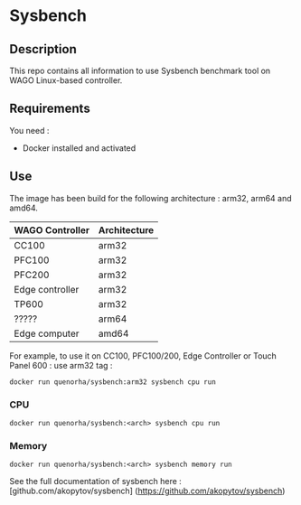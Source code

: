 # Sysbench

## Description

This repo contains all information to use Sysbench benchmark tool on WAGO Linux-based controller.

## Requirements

You need : 
- Docker installed and activated

## Use

The image has been build for the following architecture : arm32, arm64 and amd64.

| WAGO Controller    | Architecture |
| -------- | ------- |
| CC100  | arm32    |
| PFC100 | arm32     |
| PFC200 | arm32    |
| Edge controller | arm32  |
| TP600 | arm32  |
| ????? | arm64  |
| Edge computer | amd64 |

For example, to use it on CC100, PFC100/200, Edge Controller or Touch Panel 600 : use arm32 tag : 
```
docker run quenorha/sysbench:arm32 sysbench cpu run
```

### CPU

```
docker run quenorha/sysbench:<arch> sysbench cpu run
```

### Memory

```
docker run quenorha/sysbench:<arch> sysbench memory run
```

See the full documentation of sysbench here : [github.com/akopytov/sysbench] (https://github.com/akopytov/sysbench)


